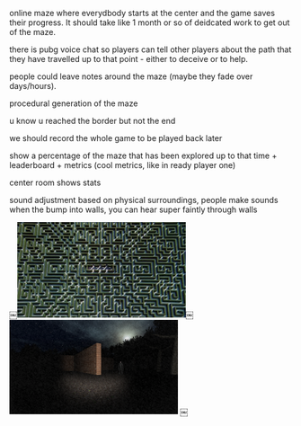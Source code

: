 online maze where everydbody starts at the center and the game saves their progress. It should take like 1 month or so of deidcated work to get out of the maze.

there is pubg voice chat so players can tell other players about the path that they have travelled up to that point - either to deceive or to help.

people could leave notes around the maze (maybe they fade over days/hours). 

procedural generation of the maze

u know u reached the border but not the end

we should record the whole game to be played back later

show a percentage of the maze that has been explored up to that time + leaderboard + metrics (cool metrics, like in ready player one)

center room shows stats

sound adjustment based on physical surroundings, people make sounds when the bump into walls, you can hear super faintly through walls


￼<img width="300px" src="inspiration/maze.jpg"></img>￼<img width="300px" src="inspiration/slender.png"></img>
￼
